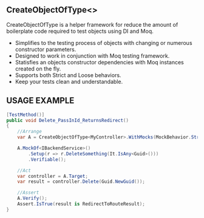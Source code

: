 ## CreateObjectOfType<>

CreateObjectOfType is a helper framework for reduce the amount of boilerplate code required to test objects using DI and Moq.

* Simplifies to the testing process of objects with changing or numerous constructor parameters.
* Designed to work in conjunction with Moq testing framework.
* Statisfies an objects constructor dependencies with Moq instances created on the fly.
* Supports both Strict and Loose behaviors.
* Keep your tests clean and understandable.


## USAGE EXAMPLE
```csharp
[TestMethod()]
public void Delete_PassInId_ReturnsRedirect()
{
	//Arrange
	var A = CreateObjectOfType<MyController>.WithMocks(MockBehavior.Strict);

	A.MockOf<IBackendService>()
		.Setup(r => r.DeleteSomething(It.IsAny<Guid>()))
		.Verifiable();

	//Act
	var controller = A.Target;
	var result = controller.Delete(Guid.NewGuid());

	//Assert
	A.Verify();
	Assert.IsTrue(result is RedirectToRouteResult);
}
```